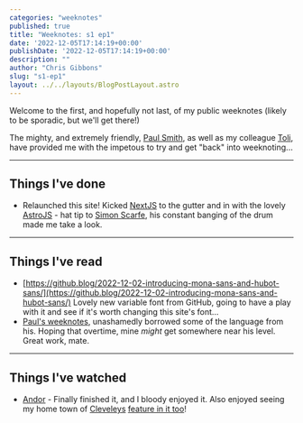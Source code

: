 ```yaml
---
categories: "weeknotes"
published: true
title: "Weeknotes: s1 ep1"
date: '2022-12-05T17:14:19+00:00'
publishDate: '2022-12-05T17:14:19+00:00'
description: ""
author: "Chris Gibbons"
slug: "s1-ep1"
layout: ../../layouts/BlogPostLayout.astro
---
```


Welcome to the first, and hopefully not last, of my public weeknotes (likely to be sporadic, but we'll get there!)

The mighty, and extremely friendly, [Paul Smith](https://www.paulsmith.site), as well as my colleague [Toli](https://www.toli.io/), have provided me with the impetous to try and get "back" into weeknoting...

----

## Things I've done

- Relaunched this site! Kicked [NextJS](https://nextjs.org/) to the gutter and in with the lovely [AstroJS](https://astro.build/) - hat tip to [Simon Scarfe](https://twitter.com/simonscarfe), his constant banging of the drum made me take a look.

----

## Things I've read

- [https://github.blog/2022-12-02-introducing-mona-sans-and-hubot-sans/](https://github.blog/2022-12-02-introducing-mona-sans-and-hubot-sans/) Lovely new variable font from GitHub, going to have a play with it and see if it's worth changing this site's font...
- [Paul's weeknotes](https://paulsmith.site/weeknotes/), unashamedly borrowed some of the language from his. Hoping that overtime, mine _might_ get somewhere near his level. Great work, mate.

----

## Things I've watched

- [Andor](https://en.wikipedia.org/wiki/Andor_(TV_series)) - Finally finished it, and I bloody enjoyed it. Also enjoyed seeing my home town of [Cleveleys](https://en.wikipedia.org/wiki/Thornton-Cleveleys) [feature in it too](https://www.lancs.live/whats-on/whats-on-news/star-wars-andor-shows-thornton-25303404)!
